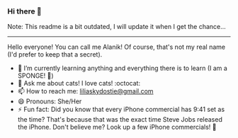 ### Hi there 👋


Note: This readme is a bit outdated, I will update it when I get the chance...
<!--
**AlanikREDAWN/AlanikREDAWN** is a ✨ _special_ ✨ repository because its `README.md` (this file) appears on your GitHub profile.
-->

---
Hello everyone! You can call me Alanik! Of course, that's not my real name (I'd prefer to keep that a secret). 
<!-- I am totally new to GitHub and have no idea what any of these buttons do. (Though I really want to press them all for the fun of it 😅) -->

<!--- 🔭 I’m currently working on resisting the urge to press any and all the buttons on my screen  -->
- 🌱 I’m currently learning anything and everything there is to learn (I am a SPONGE! 🧽)
- 💬 Ask me about cats! I love cats! :octocat:
- 📫 How to reach me: liliaskydostie@gmail.com
- 😄 Pronouns: She/Her
- ⚡ Fun fact: Did you know that every iPhone commercial has 9:41 set as the time? That's because that was the exact time Steve Jobs released the iPhone. Don't believe me? Look up a few iPhone commercials! 📱
